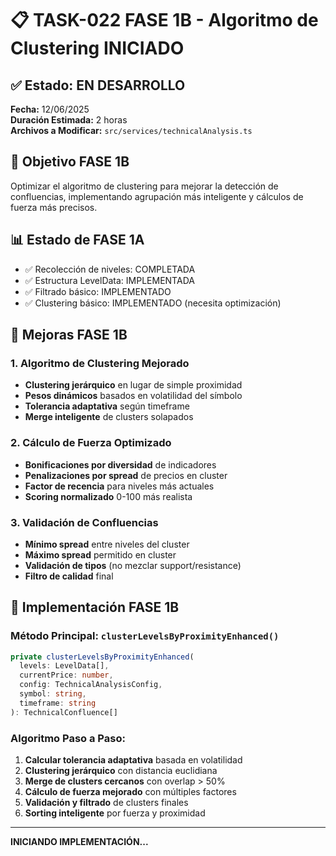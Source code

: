 # 📋 TASK-022 FASE 1B - Algoritmo de Clustering INICIADO

## ✅ Estado: EN DESARROLLO
**Fecha:** 12/06/2025  
**Duración Estimada:** 2 horas  
**Archivos a Modificar:** `src/services/technicalAnalysis.ts`

## 🎯 Objetivo FASE 1B
Optimizar el algoritmo de clustering para mejorar la detección de confluencias, implementando agrupación más inteligente y cálculos de fuerza más precisos.

## 📊 Estado de FASE 1A
- ✅ Recolección de niveles: COMPLETADA
- ✅ Estructura LevelData: IMPLEMENTADA  
- ✅ Filtrado básico: IMPLEMENTADO
- ✅ Clustering básico: IMPLEMENTADO (necesita optimización)

## 🔧 Mejoras FASE 1B

### 1. Algoritmo de Clustering Mejorado
- **Clustering jerárquico** en lugar de simple proximidad
- **Pesos dinámicos** basados en volatilidad del símbolo
- **Tolerancia adaptativa** según timeframe
- **Merge inteligente** de clusters solapados

### 2. Cálculo de Fuerza Optimizado
- **Bonificaciones por diversidad** de indicadores
- **Penalizaciones por spread** de precios en cluster
- **Factor de recencia** para niveles más actuales
- **Scoring normalizado** 0-100 más realista

### 3. Validación de Confluencias
- **Mínimo spread** entre niveles del cluster
- **Máximo spread** permitido en cluster  
- **Validación de tipos** (no mezclar support/resistance)
- **Filtro de calidad** final

## 🎯 Implementación FASE 1B

### Método Principal: `clusterLevelsByProximityEnhanced()`
```typescript
private clusterLevelsByProximityEnhanced(
  levels: LevelData[],
  currentPrice: number,
  config: TechnicalAnalysisConfig,
  symbol: string,
  timeframe: string
): TechnicalConfluence[]
```

### Algoritmo Paso a Paso:
1. **Calcular tolerancia adaptativa** basada en volatilidad
2. **Clustering jerárquico** con distancia euclidiana
3. **Merge de clusters cercanos** con overlap > 50%
4. **Cálculo de fuerza mejorado** con múltiples factores
5. **Validación y filtrado** de clusters finales
6. **Sorting inteligente** por fuerza y proximidad

---

**INICIANDO IMPLEMENTACIÓN...**